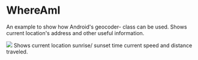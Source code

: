 # WhereAmI
An example to show how Android's geocoder- class can be used. Shows current location's address and other useful information.

![](Shoot_1.jpg)
Shows current location sunrise/ sunset time current speed and distance traveled.
